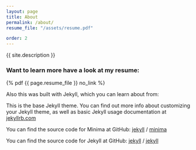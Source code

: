 ```yaml
---
layout: page
title: About
permalink: /about/
resume_file: "/assets/resume.pdf"

order: 2
---
```


{{ site.description }}

### Want to learn more have a look at my resume:


{% pdf {{ page.resume_file }} no_link %}

Also this was built with Jekyll, which you can learn about from:

This is the base Jekyll theme. You can find out more info about customizing your Jekyll theme, as well as basic Jekyll usage documentation at [jekyllrb.com](https://jekyllrb.com/)

You can find the source code for Minima at GitHub:
[jekyll][jekyll-organization] /
[minima](https://github.com/jekyll/minima)

You can find the source code for Jekyll at GitHub:
[jekyll][jekyll-organization] /
[jekyll](https://github.com/jekyll/jekyll)


[jekyll-organization]: https://github.com/jekyll
